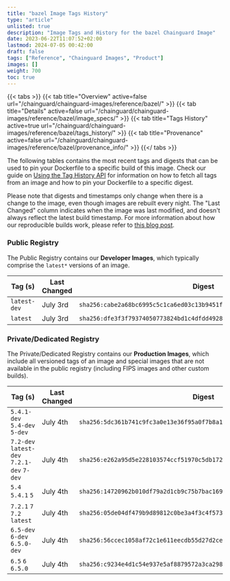 ```yaml
---
title: "bazel Image Tags History"
type: "article"
unlisted: true
description: "Image Tags and History for the bazel Chainguard Image"
date: 2023-06-22T11:07:52+02:00
lastmod: 2024-07-05 00:42:00
draft: false
tags: ["Reference", "Chainguard Images", "Product"]
images: []
weight: 700
toc: true
---
```


{{< tabs >}}
{{< tab title="Overview" active=false url="/chainguard/chainguard-images/reference/bazel/" >}}
{{< tab title="Details" active=false url="/chainguard/chainguard-images/reference/bazel/image_specs/" >}}
{{< tab title="Tags History" active=true url="/chainguard/chainguard-images/reference/bazel/tags_history/" >}}
{{< tab title="Provenance" active=false url="/chainguard/chainguard-images/reference/bazel/provenance_info/" >}}
{{</ tabs >}}

The following tables contains the most recent tags and digests that can be used to pin your Dockerfile to a specific build of this image. Check our guide on [Using the Tag History API](/chainguard/chainguard-images/using-the-tag-history-api/) for information on how to fetch all tags from an image and how to pin your Dockerfile to a specific digest.

Please note that digests and timestamps only change when there is a change to the image, even though images are rebuilt every night. The "Last Changed" column indicates when the image was last modified, and doesn't always reflect the latest build timestamp. For more information about how our reproducible builds work, please refer to [this blog post](https://www.chainguard.dev/unchained/reproducing-chainguards-reproducible-image-builds).

### Public Registry
The Public Registry contains our **Developer Images**, which typically comprise the `latest*` versions of an image.

| Tag (s)       | Last Changed | Digest                                                                    |
|---------------|--------------|---------------------------------------------------------------------------|
|  `latest-dev` | July 3rd     | `sha256:cabe2a68bc6995c5c1ca6ed03c13b9451fb4961d9f19ad7e05666fdc14fe5604` |
|  `latest`     | July 3rd     | `sha256:dfe3f3f79374050773824bd1c4dfdd4928c72215bcb0567d5276c8a5535220a9` |


### Private/Dedicated Registry
The Private/Dedicated Registry contains our **Production Images**, which include all versioned tags of an image and special images that are not available in the public registry (including FIPS images and other custom builds).

| Tag (s)                                     | Last Changed | Digest                                                                    |
|---------------------------------------------|--------------|---------------------------------------------------------------------------|
|  `5.4.1-dev` `5.4-dev` `5-dev`              | July 4th     | `sha256:5dc361b741c9fc3a0e13e36f95a0f7b8a1dc4662d4676851221ae795ba003129` |
|  `7.2-dev` `latest-dev` `7.2.1-dev` `7-dev` | July 4th     | `sha256:e262a95d5e228103574ccf51970c5db172d06abd09cf44f938e7ace1d1a82c14` |
|  `5.4` `5.4.1` `5`                          | July 4th     | `sha256:14720962b010df79a2d1cb9c75b7bac16956d13a0294d7d258af422455383cba` |
|  `7.2.1` `7` `7.2` `latest`                 | July 4th     | `sha256:05de04df479b9d89812c0be3a4f3c4f5730ce11188485b22d437285e31d5a7b8` |
|  `6.5-dev` `6-dev` `6.5.0-dev`              | July 4th     | `sha256:56ccec1058af72c1e611eecdb55d27d2ce6486349cb3549f10557f7eb0a5f32c` |
|  `6.5` `6` `6.5.0`                          | July 4th     | `sha256:c9234e4d1c54e937e5af8879572a3ca298bca6670f74939038421d46747e70bf` |

